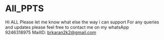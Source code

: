 # All_PPTS
Hi ALL
Please let me know what else the way i can support
For any queries and updates please feel free to contact me on my whatsApp   
9246318975
MailID: brkaran2k2@gmail.com
